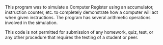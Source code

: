 This program was to simulate a Computer Register using an accumulator, instruction counter, etc. to completely demonstrate 
how a computer will act when given instructions. The program has several arithmetic operations involved in the simulation.

This code is not permitted for submission of any homework, quiz, test, or any other procedure that requires the testing of a student or peer.

